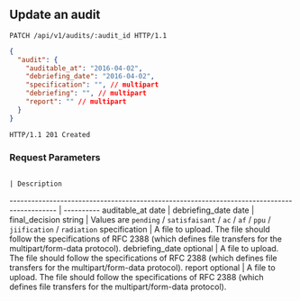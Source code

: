 ## Update an audit

```http
PATCH /api/v1/audits/:audit_id HTTP/1.1
```

```json
{
  "audit": {
    "auditable_at": "2016-04-02",
    "debriefing_date": "2016-04-02",
    "specification": "", // multipart
    "debriefing": "", // multipart
    "report": "" // multipart
  }
}
```

```http
HTTP/1.1 201 Created
```

### Request Parameters

                                                                                            | Description
------------------------------------------------------------------------------------------- | ----------
auditable_at <span class="details">date</span>                                          |
debriefing_date <span class="details">date</span> |
final_decision <span class="details">string</span> | Values are `pending` / `satisfaisant` / `ac` / `af` / `ppu` / `jiification` / `radiation`
specification <span class="details"></span>  | A file to upload. The file should follow the specifications of RFC 2388 (which defines file transfers for the multipart/form-data protocol).
debriefing_date <span class="details">optional</span> | A file to upload. The file should follow the specifications of RFC 2388 (which defines file transfers for the multipart/form-data protocol).
report <span class="details">optional</span> | A file to upload. The file should follow the specifications of RFC 2388 (which defines file transfers for the multipart/form-data protocol).
